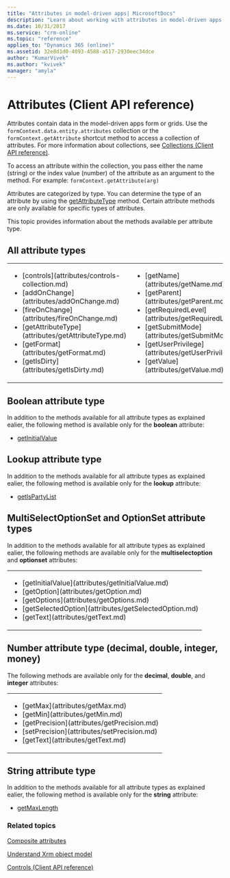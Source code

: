 ```yaml
---
title: "Attributes in model-driven apps| MicrosoftDocs"
description: "Learn about working with attributes in model-driven apps using client API."
ms.date: 10/31/2017
ms.service: "crm-online"
ms.topic: "reference"
applies_to: "Dynamics 365 (online)"
ms.assetid: 32e8d1d0-4093-4588-a517-2930eec34dce
author: "KumarVivek"
ms.author: "kvivek"
manager: "amyla"
---
```

# Attributes (Client API reference)



Attributes contain data in the model-driven apps form or grids. Use the `formContext.data.entity.attributes` collection or the `formContext.getAttribute` shortcut method to access a collection of attributes. For more information about collections, see [Collections (Client API reference)](collections.md). 

To access an attribute within the collection, you pass either the name (string) or the index value (number) of the attribute as an argument to the method. For example: `formContext.getAttribute(arg)`

Attributes are categorized by type. You can determine the type of an attribute by using the [getAttributeType](attributes/getAttributeType.md) method. Certain attribute methods are only available for specific types of attributes.

This topic provides information about the methods available per attribute type. 

## All attribute types

<table>
<tr>
<td>
<ul>
<li>[controls](attributes/controls-collection.md)</li>
<li>[addOnChange](attributes/addOnChange.md)</li>
<li>[fireOnChange](attributes/fireOnChange.md)</a></li>
<li>[getAttributeType](attributes/getAttributeType.md)</li>
<li>[getFormat](attributes/getFormat.md)</li>
<li>[getIsDirty](attributes/getIsDirty.md)</li>
</ul>
</td>
<td>
<ul>
<li>[getName](attributes/getName.md)</li>
<li>[getParent](attributes/getParent.md)</li>
<li>[getRequiredLevel](attributes/getRequiredLevel.md)</li>
<li>[getSubmitMode](attributes/getSubmitMode.md)</li>
<li>[getUserPrivilege](attributes/getUserPrivilege.md)</li>
<li>[getValue](attributes/getValue.md)</li>
</ul>
</td>
<td>
<ul>

<li>[isValid](attributes/isValid.md)</li>
<li>[removeOnChange](attributes/removeOnChange.md)</li>
<li>[setRequiredLevel](attributes/setRequiredLevel.md)</li>
<li>[setSubmitMode](attributes/setSubmitMode.md)</li>
<li>[setValue](attributes/setValue.md)</li>
</ul>
</td>
</tr>
</table>


## Boolean attribute type
In addition to the methods available for all attribute types as explained ealier, the following method is available only for the **boolean** attribute:

- [getInitialValue](attributes/getInitialValue.md)

## Lookup attribute type
In addition to the methods available for all attribute types as explained ealier, the following method is available only for the **lookup** attribute:

- [getIsPartyList](attributes/getIsPartyList.md)

## MultiSelectOptionSet and OptionSet attribute types

In addition to the methods available for all attribute types as explained ealier, the following methods are available only for the **multiselectoption** and **optionset** attributes:

<table>
<tr>
<td>
<ul>
<li>[getInitialValue](attributes/getInitialValue.md)</li>
<li>[getOption](attributes/getOption.md)</li>
<li>[getOptions](attributes/getOptions.md)</a></li>
<li>[getSelectedOption](attributes/getSelectedOption.md)</li>
<li>[getText](attributes/getText.md)</li>
</ul>
</td>
</tr>
</table>

## Number attribute type (decimal, double, integer, money)
The following methods are available only for the **decimal**,  **double**, and **integer** attributes:

<table>
<tr>
<td>
<ul>
<li>[getMax](attributes/getMax.md)</li>
<li>[getMin](attributes/getMin.md)</li>
<li>[getPrecision](attributes/getPrecision.md)</a></li>
<li>[setPrecision](attributes/setPrecision.md)</li>
<li>[getText](attributes/getText.md)</li>
</ul>
</td>
</tr>
</table>

## String attribute type
In addition to the methods available for all attribute types as explained ealier, the following method is available only for the **string** attribute:

- [getMaxLength](attributes/getMaxLength.md)

### Related topics

[Composite attributes](composite-attributes.md)

[Understand Xrm object model](../understand-clientapi-object-model.md)

[Controls (Client API reference)](controls.md)





